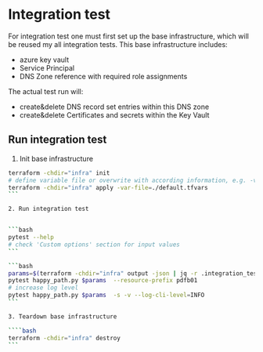 # Integration test

For integration test one must first set up the base infrastructure, which will be reused my all integration tests. This base infrastructure includes:

- azure key vault
- Service Principal
- DNS Zone reference with required role assignments

The actual test run will:

- create&delete DNS record set entries within this DNS zone
- create&delete Certificates and secrets within the Key Vault

## Run integration test

1. Init base infrastructure

`````bash
terraform -chdir="infra" init
# define variable file or overwrite with according information, e.g. -var azuread_application_display_name="my-name"
terraform -chdir="infra" apply -var-file=./default.tfvars
```

2. Run integration test


```bash
pytest --help
# check 'Custom options' section for input values
```

```bash
params=$(terraform -chdir="infra" output -json | jq -r .integration_test_params.value)
pytest happy_path.py $params  --resource-prefix pdfb01
# increase log level
pytest happy_path.py $params  -s -v --log-cli-level=INFO
```

3. Teardown base infrastructure

````bash
terraform -chdir="infra" destroy
```
`````
